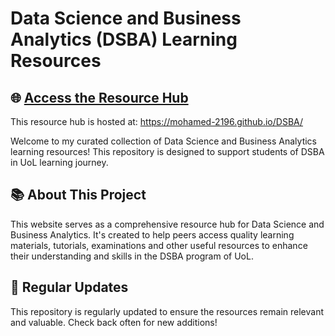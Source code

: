 # Data Science and Business Analytics (DSBA) Learning Resources

## 🌐 [Access the Resource Hub](https://mohamed-2196.github.io/DSBA/)

This resource hub is hosted at: https://mohamed-2196.github.io/DSBA/

Welcome to my curated collection of Data Science and Business Analytics learning resources! This repository is designed to support students of DSBA in UoL learning journey.

## 📚 About This Project

This website serves as a comprehensive resource hub for Data Science and Business Analytics. It's created to help peers access quality learning materials, tutorials, examinations and other useful resources to enhance their understanding and skills in the DSBA program of UoL.

## 📅 Regular Updates

This repository is regularly updated to ensure the resources remain relevant and valuable. Check back often for new additions!
